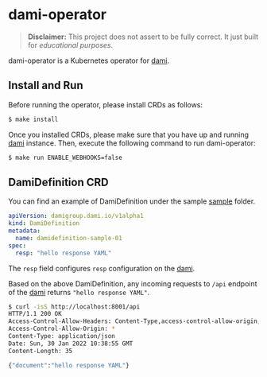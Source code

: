 # dami-operator

> **Disclaimer:** This project does not assert to be fully correct. It just built for *educational purposes*.


dami-operator is a Kubernetes operator for [dami].

## Install and Run

Before running the operator, please install CRDs as follows:

```bash
$ make install
```

Once you installed CRDs, please make sure that you have up and running [dami] instance. 
Then, execute the following command to run dami-operator:

```bash
$ make run ENABLE_WEBHOOKS=false
```

## DamiDefinition CRD

You can find an example of DamiDefinition under the sample [sample](./config/samples/damidefinition.yaml) folder.

```yaml
apiVersion: damigroup.dami.io/v1alpha1
kind: DamiDefinition
metadata:
  name: damidefinition-sample-01
spec:
  resp: "hello response YAML"
```

The `resp` field configures `resp` configuration on the [dami].

Based on the above DamiDefinition, any incoming requests to `/api` endpoint of the [dami] returns `"hello response YAML"`.

```bash
$ curl -isS http://localhost:8001/api
HTTP/1.1 200 OK
Access-Control-Allow-Headers: Content-Type,access-control-allow-origin, access-control-allow-headers
Access-Control-Allow-Origin: *
Content-Type: application/json
Date: Sun, 30 Jan 2022 10:38:55 GMT
Content-Length: 35

{"document":"hello response YAML"}
```

[dami]: https://github.com/buraksekili/dami